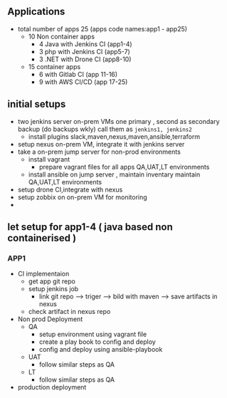 ## Applications
* total number of apps 25 (apps code names:app1 - app25)
  - 10 Non container apps
    - 4 Java with Jenkins CI (app1-4)
    - 3 php with Jenkins CI (app5-7)
    - 3 .NET with Drone CI (app8-10)
  - 15 container apps
    - 6 with Gitlab CI (app 11-16)
    - 9 with AWS CI/CD (app 17-25)
## initial setups
  - two jenkins server on-prem VMs one primary , second as secondary backup (do backups wkly)   call them as ` jenkins1, jenkins2 `
      - install plugins slack,maven,nexus,maven,ansible,terraform
  - setup nexus on-prem VM, integrate it with jenkins server
  - take a on-prem jump server for non-prod environments
      - install vagrant
          - prepare vagrant files for all apps QA,UAT,LT environments
      - install ansible on jump server , maintain inventary maintain QA,UAT,LT environments
  - setup drone CI,integrate with nexus
  - setup zobbix on on-prem VM for monitoring 
  - 
## let setup for app1-4 ( java based non containerised )
 ### APP1
 - CI implementaion
   - get app git repo
   - setup jenkins job 
        - link git repo --> triger --> bild with maven --> save artifacts in nexus
   - check artifact in nexus repo
 - Non prod Deployment
    - QA
      - setup environment using vagrant file
      - create a play book to config and deploy
      - config and deploy using ansible-playbook
    - UAT
      - follow similar steps as QA
    - LT
      - follow similar steps as QA
  - production deployment
